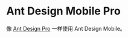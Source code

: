 # Ant Design Mobile Pro

像 [Ant Design Pro](https://github.com/ant-design/ant-design-pro) 一样使用 Ant Design Mobile。
